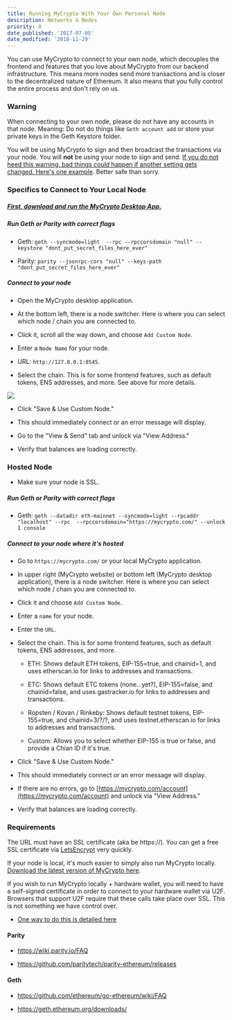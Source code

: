 ```yaml
---
title: Running MyCrypto With Your Own Personal Node
description: Networks & Nodes
priority: 8
date_published: '2017-07-05'
date_modified: '2018-11-29'
---
```



You can use MyCrypto to connect to your own node, which decouples the frontend and features that you love about MyCrypto from our backend infrastructure. This means more nodes send more transactions and is closer to the decentralized nature of Ethereum. It also means that you fully control the entire process and don't rely on us.

### Warning

When connecting to your own node, please do not have any accounts in that node. Meaning: Do not do things like `Geth account add` or store your private keys in the Geth Keystore folder.

You will be using MyCrypto to sign and then broadcast the transactions via your node. You will **not** be using your node to sign and send. [If you do not heed this warning, bad things *could* happen if another setting gets changed. Here's one example](https://www.reddit.com/r/ethereum/comments/3itz1f/insecurely_configured_geth_with_no_firewall_and/). Better safe than sorry.


### Specifics to Connect to Your Local Node

##### [First, download and run the MyCrypto Desktop App.](https://download.mycrypto.com/)

#####  Run Geth or Parity with correct flags

  *   Geth: `geth --syncmode=light  --rpc --rpccorsdomain "null" --keystore "dont_put_secret_files_here_ever"`

  *   Parity: `parity --jsonrpc-cors "null" --keys-path "dont_put_secret_files_here_ever"`

##### Connect to your node

*  Open the MyCrypto desktop application.

*  At the bottom left, there is a node switcher. Here is where you can select which node / chain you are connected to.

*  Click it, scroll all the way down, and choose `Add Custom Node`.

*   Enter a `Node Name` for your node.

*   URL: `http://127.0.0.1:8545`.

*   Select the chain. This is for some frontend features, such as default tokens, ENS addresses, and more. See above for more details.

![](https://i.imgur.com/wx5vZbs.jpg)

* Click "Save & Use Custom Node."

* This should immediately connect or an error message will display.

* Go to the "View & Send" tab and unlock via "View Address."

* Verify that balances are loading correctly.



### Hosted Node

* Make sure your node is SSL.

#####  Run Geth or Parity with correct flags

* Geth: `geth --datadir eth-mainnet --syncmode=light --rpcaddr "localhost" --rpc  --rpccorsdomain="https://mycrypto.com/" --unlock 1 console`

##### Connect to your node where it's hosted

* Go to `https://mycrypto.com/` or your local MyCrypto application.

* In upper right (MyCrypto website) or bottom left (MyCrypto desktop application), there is a node switcher. Here is where you can select which node / chain you are connected to.

*  Click it and choose `Add Custom Node`.

*   Enter a `name` for your node.

*   Enter the `URL`.

*   Select the chain. This is for some frontend features, such as default tokens, ENS addresses, and more.

    *   ETH: Shows default ETH tokens, EIP-155=true, and chainid=1, and uses etherscan.io for links to addresses and transactions.

    *   ETC: Shows default ETC tokens (none...yet?), EIP-155=false, and chainid=false, and uses gastracker.io for links to addresses and transactions.

    *   Ropsten / Kovan / Rinkeby: Shows default testnet tokens, EIP-155=true, and chainid=3/?/?, and uses testnet.etherscan.io for links to addresses and transactions.

    *   Custom: Allows you to select whether EIP-155 is true or false, and provide a Chian ID if it's true.

* Click "Save & Use Custom Node."

* This should immediately connect or an error message will display.

* If there are no errors, go to [https://mycrypto.com/account](https://mycrypto.com/account) and unlock via "View Address."

* Verify that balances are loading correctly.


### Requirements

The URL must have an SSL certificate (aka be https://). You can get a free SSL certificate via [LetsEncrypt](https://letsencrypt.org/) very quickly.

If your node is local, it's much easier to simply also run MyCrypto locally. [Download the latest version of MyCrypto here](https://github.com/MyCryptoHQ/MyCrypto/releases/latest).


If you wish to run MyCrypto locally + hardware wallet, you will need to have a self-signed certificate in order to connect to your hardware wallet via U2F. Browsers that support U2F require that these calls take place over SSL. This is not something we have control over.

- [One way to do this is detailed here](https://support.mycrypto.com/offline/using-ledger-wallet-offline.html)

#### Parity

* https://wiki.parity.io/FAQ

* https://github.com/paritytech/parity-ethereum/releases

#### Geth

* https://github.com/ethereum/go-ethereum/wiki/FAQ

* https://geth.ethereum.org/downloads/

